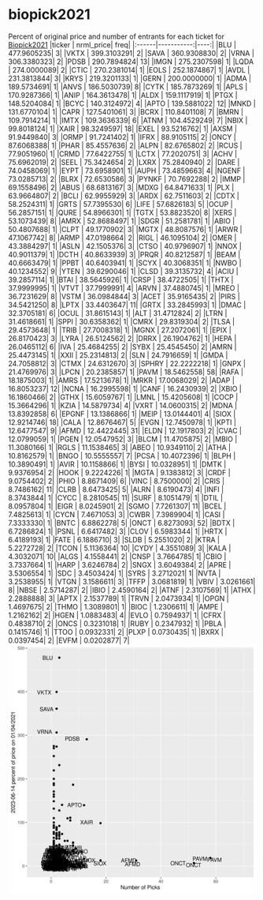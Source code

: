 # biopick2021
Percent of original price and number of entrants for each ticket for [Biopick2021](https://twitter.com/hashtag/Biopick2021)
|ticker |  nrml_price| freq|
|:------|-----------:|----:|
|BLU    | 477.9605235|    3|
|VKTX   | 399.3103291|    2|
|SAVA   | 360.9308830|    2|
|VRNA   | 306.3380323|    2|
|PDSB   | 290.7894824|   13|
|IMGN   | 275.2307598|    1|
|LQDA   | 274.0000089|    2|
|CTIC   | 270.2381014|    1|
|EOLS   | 252.1874867|    1|
|AVDL   | 231.3813844|    3|
|KRYS   | 219.3201133|    1|
|GERN   | 200.0000000|    1|
|ADMA   | 189.5734691|    1|
|ANVS   | 186.5030739|    8|
|CYTK   | 185.7873269|    1|
|APLS   | 170.9287366|    1|
|ANIP   | 164.3613478|    1|
|ALDX   | 159.1117919|    1|
|PTGX   | 148.5204084|    1|
|BCYC   | 140.3124972|    4|
|APTO   | 139.5881022|   12|
|MNKD   | 131.6770104|    1|
|CAPR   | 127.5401061|    3|
|BCRX   | 110.8401108|    7|
|BMRN   | 109.7914214|    1|
|IMTX   | 109.3636339|    6|
|ATNM   | 104.4529249|    7|
|NBIX   |  99.8018124|    1|
|XAIR   |  98.3249597|   18|
|EXEL   |  93.5216762|    1|
|AXSM   |  91.9449840|    3|
|ORMP   |  91.7241402|    1|
|IFRX   |  88.9105115|    2|
|ONCY   |  87.6068388|    1|
|PHAR   |  85.4557636|    2|
|ALPN   |  82.6765802|    2|
|RCUS   |  77.9051960|    1|
|CRMD   |  77.6422755|    1|
|LCTX   |  77.2020751|    3|
|ACHV   |  75.6962019|    2|
|SEEL   |  75.3424654|    2|
|LXRX   |  75.2840940|    2|
|DARE   |  74.0458069|    1|
|EYPT   |  73.6958901|    1|
|AUPH   |  73.4859663|    4|
|NGENF  |  73.0285713|    2|
|BLRX   |  72.6530586|    3|
|PYNKF  |  70.7692288|    2|
|IMMP   |  69.1558496|    2|
|ABUS   |  68.6813167|    3|
|MDXG   |  64.8471633|    1|
|PLX    |  63.9664807|    2|
|BCLI   |  62.9955929|    3|
|ARDX   |  62.7511603|    2|
|CDTX   |  58.2524311|    1|
|GRTS   |  57.7395530|    6|
|LIFE   |  57.6826183|    5|
|OCUP   |  56.2857151|    1|
|QURE   |  54.8966301|    1|
|TGTX   |  53.8823520|    8|
|XERS   |  53.1073439|    8|
|AMRX   |  52.8688497|    1|
|SDGR   |  51.2581781|    1|
|ABIO   |  50.4807688|    1|
|CLPT   |  49.1770902|    3|
|MGTX   |  48.8087576|    1|
|ARWR   |  47.1067742|    8|
|ARMP   |  47.0198664|    2|
|RIGL   |  46.1095104|    2|
|OMER   |  43.3884297|    1|
|ASLN   |  42.1505376|    3|
|CTSO   |  40.9796907|    1|
|NNOX   |  40.9011379|    1|
|DCTH   |  40.8633939|    3|
|PRQR   |  40.8212587|    1|
|BEAM   |  40.6663479|    1|
|PPBT   |  40.6403941|    1|
|SCYX   |  40.3068351|    1|
|NWBO   |  40.1234552|    9|
|YTEN   |  39.6290046|    1|
|CLSD   |  39.3135732|    4|
|ACIU   |  39.2857114|    1|
|BTAI   |  38.5645926|    1|
|CRSP   |  38.4722505|    1|
|THTX   |  37.9999995|    1|
|VTVT   |  37.7999991|    4|
|ARVN   |  37.4880745|    1|
|MREO   |  36.7231629|    8|
|VSTM   |  36.0984844|    3|
|ACET   |  35.9165435|    2|
|PIRS   |  34.5421250|    8|
|LPTX   |  33.4403647|   11|
|GRTX   |  33.2845993|    1|
|DMAC   |  32.3705181|    6|
|OCUL   |  31.8615143|    1|
|ALT    |  31.4712824|    2|
|LTRN   |  31.4618661|    1|
|SPPI   |  30.6358362|    1|
|CMRX   |  29.8319304|    2|
|TLSA   |  29.4573648|    1|
|TRIB   |  27.7008318|    1|
|MGNX   |  27.2072061|    1|
|EPIX   |  26.8170423|    3|
|LYRA   |  26.5124562|    2|
|DRRX   |  26.1904762|    1|
|HEPA   |  26.0465112|    6|
|IVA    |  25.4684255|    2|
|SYBX   |  25.4545450|    2|
|AMRN   |  25.4473145|    1|
|XXII   |  25.2314813|    2|
|SLN    |  24.7916659|    1|
|GMDA   |  24.7058812|    3|
|CTMX   |  24.6312670|    3|
|SPHRY  |  22.2222218|    1|
|GNPX   |  21.4769976|    3|
|LPCN   |  20.2385857|    1|
|PAVM   |  18.5462558|   58|
|RAFA   |  18.1875003|    1|
|AMRS   |  17.5213678|    1|
|MRKR   |  17.0068029|    2|
|ADAP   |  16.8053237|   12|
|NCNA   |  16.2995598|    1|
|CANF   |  16.2430939|    2|
|XBIO   |  16.1860466|    2|
|GTHX   |  15.6059767|    1|
|LMNL   |  15.4205608|    1|
|COCP   |  15.3664296|    1|
|KZIA   |  14.5879734|    4|
|VXRT   |  14.0600315|    2|
|MDNA   |  13.8392858|    6|
|EPGNF  |  13.1386866|    1|
|MEIP   |  13.0144401|    4|
|SIOX   |  12.9214746|   18|
|CALA   |  12.8676467|    5|
|EVGN   |  12.7450978|    1|
|KPTI   |  12.6477547|    9|
|AFMD   |  12.4422445|   31|
|ELDN   |  12.1917803|    2|
|CVAC   |  12.0799059|    1|
|PGEN   |  12.0547952|    3|
|BLCM   |  11.4705875|    2|
|MBIO   |  11.3080166|    1|
|RGLS   |  11.1538465|    3|
|ABEO   |  10.9349110|    2|
|ATHA   |  10.8162579|    1|
|BNGO   |  10.5555557|    7|
|PCSA   |  10.4072396|    1|
|BLPH   |  10.3890491|    1|
|AVIR   |  10.1158866|    1|
|BYSI   |  10.0328951|    1|
|DMTK   |   9.9376954|    2|
|HOOK   |   9.2224226|    1|
|MGTA   |   9.1383812|    3|
|CRDF   |   9.0754402|    2|
|PHIO   |   8.8671409|    6|
|VINC   |   8.7500000|    2|
|CRIS   |   8.7486162|   11|
|CLRB   |   8.6473425|    5|
|ALRN   |   8.6190473|    4|
|INFI   |   8.3743844|    1|
|CYCC   |   8.2810545|   11|
|SURF   |   8.1051479|    1|
|DTIL   |   8.0957804|    1|
|EIGR   |   8.0245901|    2|
|SGMO   |   7.7261307|   11|
|BCEL   |   7.4825613|    1|
|CYCN   |   7.4671053|    3|
|CWBR   |   7.3989904|    1|
|CASI   |   7.3333330|    1|
|BNTC   |   6.8862278|    5|
|ONCT   |   6.8273093|   52|
|BDTX   |   6.7286824|    1|
|PSNL   |   6.6417482|    3|
|CLOV   |   6.5983344|    1|
|HRTX   |   6.4189193|    1|
|FATE   |   6.1886710|    3|
|SLDB   |   5.2551020|    2|
|KTRA   |   5.2272728|    2|
|TCON   |   5.1136364|   10|
|CYDY   |   4.3551089|    3|
|KALA   |   4.3032071|   10|
|ALGS   |   4.1558441|    2|
|CNSP   |   3.7664785|    1|
|CBIO   |   3.7337664|    1|
|HARP   |   3.6246784|    2|
|SNGX   |   3.6049384|    2|
|APRE   |   3.5306554|    1|
|SDC    |   3.4503424|    1|
|SYRS   |   3.2712021|    1|
|NVTA   |   3.2538955|    1|
|VTGN   |   3.1586611|    3|
|TFFP   |   3.0681819|    1|
|VBIV   |   3.0261661|    8|
|NBSE   |   2.5714287|    2|
|IBIO   |   2.4590164|    2|
|ATNF   |   2.3107569|    1|
|ATHX   |   2.2888888|    3|
|APTX   |   2.1537789|    1|
|TRVN   |   2.0473934|    1|
|OPGN   |   1.4697675|    2|
|THMO   |   1.3089801|    1|
|BIOC   |   1.2306611|    1|
|AMPE   |   1.2162162|    2|
|HGEN   |   1.0883483|    4|
|EVLO   |   0.7594937|    1|
|CFRX   |   0.4838710|    2|
|ONCS   |   0.3231018|    1|
|RUBY   |   0.2347932|    1|
|PBLA   |   0.1415746|    1|
|TTOO   |   0.0932331|    2|
|PLXP   |   0.0730435|    1|
|BXRX   |   0.0397454|    2|
|EVFM   |   0.0202877|    7|
![retvspicks](biopicks.png?raw=true)
